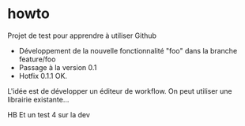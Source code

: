 # howto
Projet de test pour apprendre à utiliser Github

* Développement de la nouvelle fonctionnalité "foo" dans la branche feature/foo
* Passage à la version 0.1
* Hotfix 0.1.1 OK.

L'idée est de développer un éditeur de workflow.
On peut utiliser une librairie existante…



HB Et un test 4 sur la dev